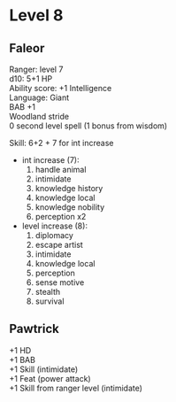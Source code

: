 # Level 8

## Faleor

Ranger: level 7  
d10: 5+1 HP  
Ability score: +1 Intelligence  
Language: Giant  
BAB +1  
Woodland stride  
0 second level spell (1 bonus from wisdom)  

Skill: 6+2 + 7 for int increase  
- int increase (7): 
    1. handle animal
    1. intimidate
    1. knowledge history
    1. knowledge local
    1. knowledge nobility
    1. perception x2  
- level increase (8): 
    1. diplomacy
    1. escape artist
    1. intimidate
    1. knowledge local
    1. perception
    1. sense motive
    1. stealth
    1. survival  

## Pawtrick
+1 HD  
+1 BAB  
+1 Skill (intimidate)  
+1 Feat (power attack)  
+1 Skill from ranger level (intimidate)  
